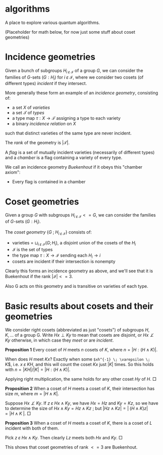 # algorithms

A place to explore various quantum algorithms.

(Placeholder for math below, for now just some stuff about coset geometries)

# Incidence geometries

Given a bunch of subgroups $`H_{i \; \varepsilon \; \mathcal I}`$ of a group $G$, we can consider the families of $G$-sets $`(G:H_{i})`$ for $`i \; \varepsilon \; \mathcal I`$, where we consider two cosets (of different types) _incident_ if they intersect.

More generally these form an example of an _incidence geometry_, consisting of:

- a set $X$ of _varieties_
- a set $\mathcal T$ of _types_
- a type map $`\tau: X \rightarrow \mathcal T`$ assigning a type to each variety
- a binary _incidence relation_  on $X$

such that distinct varieties of the same type are never incident.

The _rank_ of the geometry is $|\mathcal T|$.

A _flag_ is a set of mutually incident varieties (necessarily of different types)
and a _chamber_ is a flag containing a variety of every type.

We call an incidence geometry _Buekenhout_ if it obeys this "chamber axiom":

- Every flag is contained in a chamber

# Coset geometries

Given a group $G$ with subgroups $`H_{i \; \varepsilon \; \mathcal I} <= G`$, we can consider the families of $G$-sets $`(G:H_{i})`$. 

The _coset geometry_ 
$`\{G  \; ; \; H_{i \; \varepsilon \; \mathcal I}\}`$ consists of:

- varieties = $\sqcup_{i \; \varepsilon \; \mathcal I} (G ; H_i)$, a disjoint union of the cosets of the $`H_i`$
- $\mathcal I$ is the set of types
- the type map $`\tau: X \rightarrow \mathcal I`$ sending each $H_i \rightarrow i$
- cosets are incident if their intersection is nonempty

Clearly this forms an incidence geometry as above, and we'll see that it is Buekenhout if the rank $|\mathcal{I}| <= 3$.

Also G acts on this geometry and is transitive on varieties of each type.

# Basic results about cosets and their geometries

We consider right cosets (abbreviated as just "cosets") of subgroups $`H, K,  \dots`$ of a group G. Write $`Hx \perp Ky`$ to mean that cosets are disjoint, or 
 $`Hx \not \perp Ky`$ otherwise, in which case they _meet_ or are _incident_.

**Proposition 1**
Every coset of $`H`$ meets $`{n}`$ cosets of $`K`$, where $`{n} = |{H:(H \wedge K)}|`$.

When does $`H`$ meet $`Kx`$? Exactly when some `$xh^{-1} \; \varepsilon \; `K$, i.e. $`x \; \varepsilon \; KH`$, and this will count the coset $`Kx`$ just $`|K|`$ times. So this holds with $`n = |{KH}|/|{K}| =|{H:(H \wedge K)}|`$. 

Applying right multiplication, the same holds for any other coset $`Hy`$ of $`H`$. $`\Box`$

**Proposition 2**
When a coset of $`H`$ meets a coset of $`K`$, their intersection has size $`m`$, where $`m = |H \wedge K|`$.

Suppose $`Hx \not \perp Ky`$. If $`z \; \varepsilon \; Hx \wedge Ky`$, we have $`Hx = Hz`$ and $`Ky = Kz`$, so we have to determine the size of $`Hx \wedge Ky = Hz \wedge Kz`$ ; but $`|Hz \wedge Kz|= |\; (H \wedge K)z| = |H \wedge K \;|`$. $`\Box`$

**Proposition 3**
When a coset of $`H`$ meets a coset of $`K`$, there is a coset of $`L`$ incident with both of them.

Pick  $`z \; \varepsilon \; Hx \wedge Ky`$. Then clearly $`Lz`$ meets both $`Hx`$ and $`Ky`$. $`\Box`$

This shows that coset geometries of rank $<= 3$ are Buekenhout.

